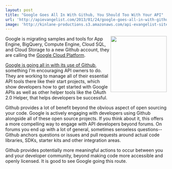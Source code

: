 ```yaml
---
layout: post
title: "Google Goes All In With Github, You Should Too With Your API"
url: 'http://apievangelist.com/2013/01/24/google-goes-all-in-with-github-and-you-should-too-with-your-api/'
image: 'http://kinlane-productions.s3.amazonaws.com/api-evangelist-site/blog/google-cloud-platform.png'
---
```


<img class="c1" src="https://s3.amazonaws.com/kinlane-productions/google/google-cloud-platform.png" alt="" width="175" align="right" />

Google is migrating samples and tools for App Engine, BigQuery, Compute Engine, Cloud SQL, and Cloud Storage to a new Github account, they are calling the [Google Cloud Platform][1].

[Google is going all in with its use of Github][2], something I'm encouraging API owners to do. They are working to manage all of their essential API tools there like their start projects, which show developers how to get started with Google APIs as well as other helper tools like the OAuth 2.0 Helper, that helps developers be successful.

Github provides a lot of benefit beyond the obvious aspect of open sourcing your code. Google is actively engaging with developers using Github alongside all of these open source projects. If you think about it, this offers a more compelling way to engage with API developers beyond forums. On forums you end up with a lot of general, sometimes senseless questions--Github anchors questions or issues and pull requests around actual code libraries, SDKs, starter kits and other integration areas.

Github provides potentially more meaningful actions to occur between you and your developer community, beyond making code more accessible and openly licensed. It is good to see Google going this route.

   [1]: http://google-opensource.blogspot.com/2013/01/find-sample-code-and-more-for-google.html (Google Cloud Platform)
   [2]: https://github.com/googlecloudplatform
